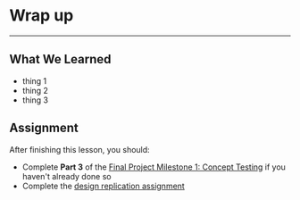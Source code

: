
# Wrap up
----


## What We Learned
- thing 1
- thing 2
- thing 3


## Assignment
After finishing this lesson, you should:
- Complete **Part 3** of the [Final Project Milestone 1: Concept Testing](/concept-testing.html) if you haven't already done so
- Complete the [design replication assignment](/assignment-design-replication.html) 
